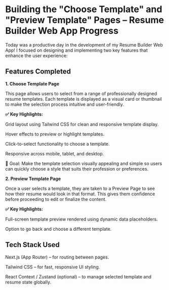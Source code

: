 #  Building the "Choose Template" and "Preview Template" Pages – Resume Builder Web App Progress
Today was a productive day in the development of my Resume Builder Web App! I focused on designing and implementing two key features that enhance the user experience:

## Features Completed
**1. Choose Template Page**

This page allows users to select from a range of professionally designed resume templates. Each template is displayed as a visual card or thumbnail to make the selection process intuitive and user-friendly.

**✅ Key Highlights:**

Grid layout using Tailwind CSS for clean and responsive template display.

Hover effects to preview or highlight templates.

Click-to-select functionality to choose a template.

Responsive across mobile, tablet, and desktop.

🧠 Goal: Make the template selection visually appealing and simple so users can quickly choose a style that suits their profession or preferences.

**2. Preview Template Page**

Once a user selects a template, they are taken to a Preview Page to see how their resume would look in that format. This gives them confidence before proceeding to edit or finalize the content.

**✅ Key Highlights:**

Full-screen template preview rendered using dynamic data placeholders.

Option to go back and choose a different template.

## Tech Stack Used
Next.js (App Router) – for routing between pages.

Tailwind CSS – for fast, responsive UI styling.

React Context / Zustand (optional) – to manage selected template and resume state globally.
